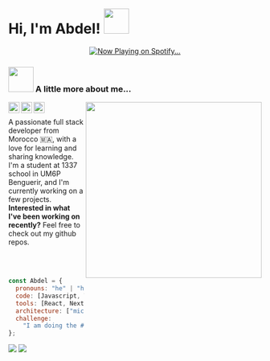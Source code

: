 <p align="center">
	<h1> Hi, I'm Abdel! <img src="https://media.giphy.com/media/mGcNjsfWAjY5AEZNw6/giphy.gif" width="50" /></h1>
</p>

<p align="center">
  <a href="https://abdeljalil-salhi.vercel.app/now-playing?open">
    <img src="https://abdeljalil-salhi.vercel.app/now-playing" alt="Now Playing on Spotify..." />
  </a>
</p>

<!-- <img width="100%" src="https://media.giphy.com/media/v1.Y2lkPTc5MGI3NjExYTQzMjBmODBmZTI1NmRhZDIxMGQ0MTgyOTY2MWY4NWNjZDBjMzk0YSZlcD12MV9pbnRlcm5hbF9naWZzX2dpZklkJmN0PWc/13HgwGsXF0aiGY/giphy.gif"> -->

<!-- <div align="center">

[![absalhi's 42 stats](https://badge42.vercel.app/api/v2/cl9iseqxd00640gl9mg4g0mxp/stats?cursusId=21&coalitionId=78)](https://github.com/JaeSeoKim/badge42)

</div> -->

### <img src="https://media.giphy.com/media/VgCDAzcKvsR6OM0uWg/giphy.gif" width="50"> A little more about me...

<img
	align="right"
	width="350"
	src="https://github-readme-stats.vercel.app/api?username=abdeljalil-salhi&show_icons=true&include_all_commits=true&count_private=true&theme=tokyonight"
/>

<a href="https://twitter.com/itsabdeeels">
  <img align="left" alt="Abdel's Twitter" width="22px" src="https://cdn.jsdelivr.net/npm/simple-icons@v3/icons/twitter.svg" />
</a>
<a href="https://www.linkedin.com/in/abdeljalil-salhi/">
  <img align="left" alt="Abdel's LinkedIn" width="22px" src="https://cdn.jsdelivr.net/npm/simple-icons@v3/icons/linkedin.svg" />
</a>
<a href="https://github.com/abdeljalil-salhi">
  <img align="left" alt="Abdel's Github" width="22px" src="https://cdn.jsdelivr.net/npm/simple-icons@v3/icons/github.svg" />
</a>
<br />

A passionate full stack developer from Morocco 🇲🇦, with a love for learning and sharing knowledge. I'm a student at 1337 school in UM6P Benguerir, and I'm currently working on a few projects.
<br />
<b>Interested in what I've been working on recently?</b> Feel free to check out my github repos.

<br />
<br />

```javascript
const Abdel = {
  pronouns: "he" | "him",
  code: [Javascript, Typescript, HTML, SCSS, PHP, SQL, Python, C, Swift, C++],
  tools: [React, Next, Redux, Redis, Node, Socketio, Docker, Tkinter],
  architecture: ["microservices", "event-driven", "design system pattern"],
  challenge:
    "I am doing the #100DaysOfCode challenge focused on C and learning new concepts",
};
```

![](https://komarev.com/ghpvc/?username=abdeljalil-salhi&style=for-the-badge)
![](https://hit.yhype.me/github/profile?user_id=65598953)
